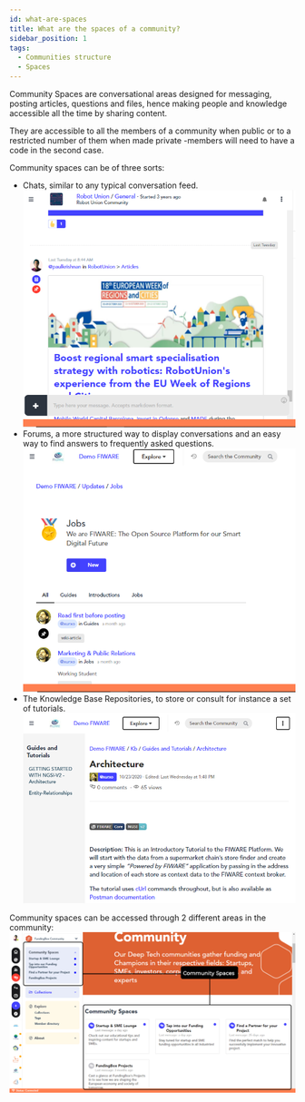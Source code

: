 ```yaml
---
id: what-are-spaces
title: What are the spaces of a community?
sidebar_position: 1
tags:
  - Communities structure
  - Spaces
---
```




Community Spaces are conversational areas designed for messaging, posting articles, questions and files, hence making people and knowledge accessible all the time by sharing content.

They are accessible to all the members of a community when public or to a restricted number of them when made private -members will need to have a code in the second case.

Community spaces can be of three sorts:
   * Chats, similar to any typical conversation feed.
     ![Space type 1](./../../assets/5-what-are-spaces-1.png)
   * Forums, a more structured way to display conversations and an easy way to find answers to frequently asked questions.
     ![Space type 2](./../../assets/5-what-are-spaces-2.png)
   * The Knowledge Base Repositories, to store or consult for instance a set of tutorials.
     ![Space type 3](./../../assets/5-what-are-spaces-3.png)

Community spaces can be accessed through 2 different areas in the community:
![Access to spaces](./../../assets/5-what-are-spaces-4.png)